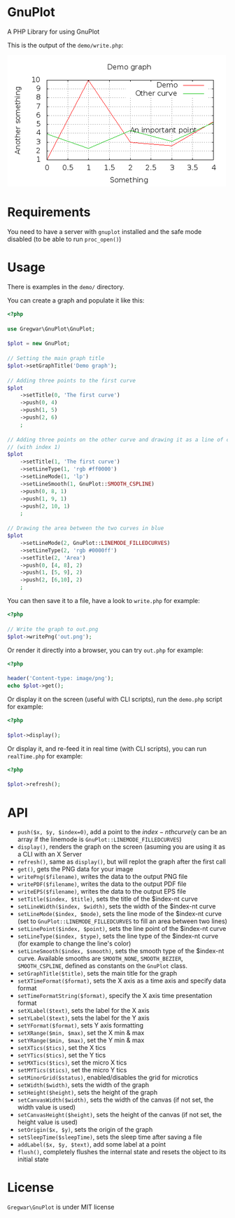 GnuPlot
=======

A PHP Library for using GnuPlot

This is the output of the `demo/write.php`:

![gnuplot](demo/out.png)

Requirements
============

You need to have a server with `gnuplot` installed and the safe mode
disabled (to be able to run `proc_open()`)

Usage
=====

There is examples in the `demo/` directory.

You can create a graph and populate it like this:

```php
<?php

use Gregwar\GnuPlot\GnuPlot;

$plot = new GnuPlot;

// Setting the main graph title
$plot->setGraphTitle('Demo graph');

// Adding three points to the first curve
$plot
    ->setTitle(0, 'The first curve')
    ->push(0, 4)
    ->push(1, 5)
    ->push(2, 6)
    ;

// Adding three points on the other curve and drawing it as a line of connected points, colored in red and smoothed
// (with index 1)
$plot
    ->setTitle(1, 'The first curve')
    ->setLineType(1, 'rgb #ff0000')
    ->setLineMode(1, 'lp')
    ->setLineSmooth(1, GnuPlot::SMOOTH_CSPLINE)
    ->push(0, 8, 1)
    ->push(1, 9, 1)
    ->push(2, 10, 1)
    ;

// Drawing the area between the two curves in blue
$plot
    ->setLineMode(2, GnuPlot::LINEMODE_FILLEDCURVES)
    ->setLineType(2, 'rgb #0000ff')
    ->setTitle(2, 'Area')
    ->push(0, [4, 8], 2)
    ->push(1, [5, 9], 2)
    ->push(2, [6,10], 2)
    ;
```

You can then save it to a file, have a look to `write.php` for example:

```php
<?php

// Write the graph to out.png
$plot->writePng('out.png');
```

Or render it directly into a browser, you can try `out.php` for
example:

```php
<?php

header('Content-type: image/png');
echo $plot->get();
```

Or display it on the screen (useful with CLI scripts), run the
`demo.php` script for example:

```php
<?php

$plot->display();
```

Or display it, and re-feed it in real time (with CLI scripts), you can
run `realTime.php` for example:

```php
<?php

$plot->refresh();
```

API
===

* `push($x, $y, $index=0)`, add a point to the $index-nth curve ($y can be an array if the linemode is `GnuPlot::LINEMODE_FILLEDCURVES`)
* `display()`, renders the graph on the screen (asuming you are using
  it as a CLI with an X Server
* `refresh()`, same as `display()`, but will replot the graph after
  the first call
* `get()`, gets the PNG data for your image
* `writePng($filename)`, writes the data to the output PNG file
* `writePDF($filename)`, writes the data to the output PDF file
* `writeEPS($filename)`, writes the data to the output EPS file
* `setTitle($index, $title)`, sets the title of the $index-nt curve
* `setLineWidth($index, $width)`, sets the width of the $index-nt curve
* `setLineMode($index, $mode)`, sets the line mode of the $index-nt curve (set to `GnuPlot::LINEMODE_FILLEDCURVES` to fill an area between two lines)
* `setLinePoint($index, $point)`, sets the line point of the $index-nt curve
* `setLineType($index, $type)`, sets the line type of the $index-nt curve (for example to change the line's color)
* `setLineSmooth($index, $smooth)`, sets the smooth type of the $index-nt curve. Available smooths are `SMOOTH_NONE`, `SMOOTH_BEZIER`, `SMOOTH_CSPLINE`, defined as constants on the `GnuPlot` class.
* `setGraphTitle($title)`, sets the main title for the graph
* `setXTimeFormat($format)`, sets the X axis as a time axis and specify data format
* `setTimeFormatString($format)`, specify the X axis time presentation format
* `setXLabel($text)`, sets the label for the X axis
* `setYLabel($text)`, sets the label for the Y axis
* `setYFormat($format)`, sets Y axis formatting
* `setXRange($min, $max)`, set the X min & max
* `setYRange($min, $max)`, set the Y min & max
* `setXTics($tics)`, set the X tics
* `setYTics($tics)`, set the Y tics
* `setMXTics($tics)`, set the micro X tics
* `setMYTics($tics)`, set the micro Y tics
* `setMinorGrid($status)`, enabled/disables the grid for microtics
* `setWidth($width)`, sets the width of the graph
* `setHeight($height)`, sets the height of the graph
* `setCanvasWidth($width)`, sets the width of the canvas (if not set, the width value is used)
* `setCanvasHeight($height)`, sets the height of the canvas (if not set, the height value is used)
* `setOrigin($x, $y)`, sets the origin of the graph
* `setSleepTime($sleepTime)`, sets the sleep time after saving a file
* `addLabel($x, $y, $text)`, add some label at a point
* `flush()`, completely flushes the internal state and resets the object to its initial state

License
=======

`Gregwar\GnuPlot` is under MIT license
